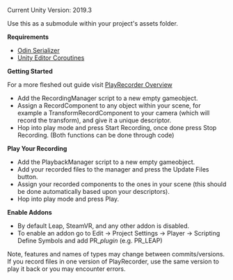Current Unity Version: 2019.3

Use this as a submodule within your project's assets folder.


**Requirements**
- [Odin Serializer](https://github.com/TeamSirenix/odin-serializer)
- [Unity Editor Coroutines](https://docs.unity3d.com/Packages/com.unity.editorcoroutines@1.0/manual/index.html)

**Getting Started**

For a more fleshed out guide visit [PlayRecorder Overview](https://ultrahaptics.atlassian.net/wiki/spaces/CAP/pages/2058814234/PlayRecorder+Overview)

- Add the RecordingManager script to a new empty gameobject.
- Assign a RecordComponent to any object within your scene, for example a TransformRecordComponent to your camera (which will record the transform), and give it a unique descriptor.
- Hop into play mode and press Start Recording, once done press Stop Recording. (Both functions can be done through code)

**Play Your Recording**

- Add the PlaybackManager script to a new empty gameobject.
- Add your recorded files to the manager and press the Update Files button.
- Assign your recorded components to the ones in your scene (this should be done automatically based upon your descriptors).
- Hop into play mode and press Play.

**Enable Addons**

- By default Leap, SteamVR, and any other addon is disabled.
- To enable an addon go to Edit -> Project Settings -> Player -> Scripting Define Symbols and add PR_*plugin* (e.g. PR_LEAP)

Note, features and names of types may change between commits/versions. If you record files in one version of PlayRecorder, use the same version to play it back or you may encounter errors.
